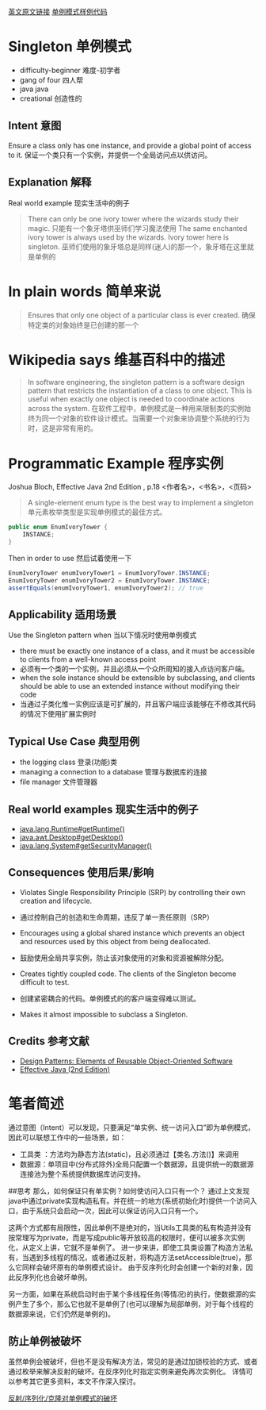 [英文原文链接](http://java-design-patterns.com/patterns/singleton/)
[单例模式样例代码](https://github.com/iluwatar/java-design-patterns/tree/master/singleton)

# Singleton 单例模式
 * difficulty-beginner   难度-初学者
 *  gang of four    四人帮
 *  java    java
 * creational 创造性的

## Intent 意图
Ensure a class only has one instance, and provide a global point of access to it.
保证一个类只有一个实例，并提供一个全局访问点以供访问。


## Explanation 解释
Real world example
现实生活中的例子


> There can only be one ivory tower where the wizards study their magic. 
> 只能有一个象牙塔供巫师们学习魔法使用
> The same enchanted ivory tower is always used by the wizards. Ivory tower here is singleton.
> 巫师们使用的象牙塔总是同样(迷人)的那一个，象牙塔在这里就是单例的


# In plain words 简单来说 
> Ensures that only one object of a particular class is ever created.
> 确保特定类的对象始终是已创建的那一个

# Wikipedia says 维基百科中的描述 
> In software engineering, the singleton pattern is a software design pattern that restricts the instantiation of a class to one object. This is useful when exactly one object is needed to coordinate actions across the system.
> 在软件工程中，单例模式是一种用来限制类的实例始终为同一个对象的软件设计模式。当需要一个对象来协调整个系统的行为时，这是非常有用的。

#  Programmatic Example 程序实例

Joshua Bloch, Effective Java 2nd Edition , p.18
<作者名>，<书名>，<页码>

> A single-element enum type is the best way to implement a singleton
> 单元素枚举类型是实现单例模式的最佳方式。

```java
public enum EnumIvoryTower {
	INSTANCE;
}
```

Then in order to use
然后试着使用一下

```java
EnumIvoryTower enumIvoryTower1 = EnumIvoryTower.INSTANCE;
EnumIvoryTower enumIvoryTower2 = EnumIvoryTower.INSTANCE;
assertEquals(enumIvoryTower1, enumIvoryTower2); // true
```

## Applicability 适用场景
Use the Singleton pattern when
当以下情况时使用单例模式

* there must be exactly one instance of a class, and it must be accessible to clients from a well-known access point
* 必须有一个类的一个实例，并且必须从一个众所周知的接入点访问客户端。
* when the sole instance should be extensible by subclassing, and clients should be able to use an extended instance without modifying their code
* 当通过子类化惟一实例应该是可扩展的，并且客户端应该能够在不修改其代码的情况下使用扩展实例时

## Typical Use Case 典型用例

* the logging class 登录(功能)类
* managing a connection to a database 管理与数据库的连接
* file manager 文件管理器

## Real world examples 现实生活中的例子


* [java.lang.Runtime#getRuntime()](http://docs.oracle.com/javase/8/docs/api/java/lang/Runtime.html#getRuntime%28%29)
* [java.awt.Desktop#getDesktop()](http://docs.oracle.com/javase/8/docs/api/java/awt/Desktop.html#getDesktop--)
* [java.lang.System#getSecurityManager()](http://docs.oracle.com/javase/8/docs/api/java/lang/System.html#getSecurityManager--)


## Consequences 使用后果/影响

* Violates Single Responsibility Principle (SRP) by controlling their own creation and lifecycle.
*  通过控制自己的创造和生命周期，违反了单一责任原则（SRP）
* Encourages using a global shared instance which prevents an object and resources used by this object from being deallocated.
* 鼓励使用全局共享实例，防止该对象使用的对象和资源被解除分配。

* Creates tightly coupled code. The clients of the Singleton become difficult to test.
* 创建紧密耦合的代码。单例模式的的客户端变得难以测试。
* Makes it almost impossible to subclass a Singleton.

## Credits 参考文献

* [Design Patterns: Elements of Reusable Object-Oriented Software](http://www.amazon.com/Design-Patterns-Elements-Reusable-Object-Oriented/dp/0201633612)
* [Effective Java (2nd Edition)](http://www.amazon.com/Effective-Java-Edition-Joshua-Bloch/dp/0321356683)

# 笔者简述
通过意图（Intent）可以发现，只要满足“单实例、统一访问入口”即为单例模式，因此可以联想工作中的一些场景，如：

 - 工具类 ：方法均为静态方法(static)，且必须通过【类名.方法()】来调用
 - 数据源：单项目中(分布式除外)全局只配置一个数据源，且提供统一的数据源连接池为整个系统提供数据库访问支持。

##思考
那么，如何保证只有单实例？如何使访问入口只有一个？
通过上文发现java中通过private实现构造私有。并在统一的地方(系统初始化时)提供一个访问入口，由于系统只会启动一次，因此可以保证访问入口只有一个。

这两个方式都有局限性，因此单例不是绝对的，当Utils工具类的私有构造并没有按常理写为private，而是写成public等开放较高的权限时，便可以被多次实例化，从定义上讲，它就不是单例了。
进一步来讲，即使工具类设置了构造方法私有，当遇到多线程的情况，或者通过反射，将构造方法setAccessible(true)，那么它同样会破坏原有的单例模式设计。
由于反序列化时会创建一个新的对象，因此反序列化也会破坏单例。

另一方面，如果在系统启动时由于某个多线程任务(等情况)的执行，使数据源的实例产生了多个，那么它也就不是单例了(也可以理解为局部单例，对于每个线程的数据源来说，它们仍然是单例的)。

## 防止单例被破坏
虽然单例会被破坏，但也不是没有解决方法，常见的是通过加锁校验的方式、或者通过枚举来解决反射的破坏。在反序列化时指定实例来避免再次实例化。
详情可以参考其它更多资料，本文不作深入探讨。

[反射/序列化/克隆对单例模式的破坏](https://blog.csdn.net/chao_19/article/details/51112962)
